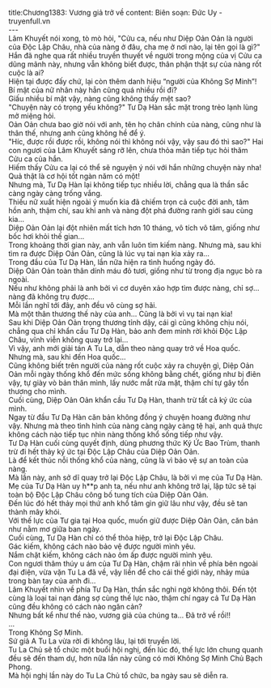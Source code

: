 title:Chương1383: Vương giả trở về
content:
Biên soạn: Đức Uy - truyenfull.vn<br>---<br>Lâm Khuyết nói xong, tò mò hỏi, "Cửu ca, nếu như Diệp Oản Oản là người của Độc Lập Châu, nhà của nàng ở đâu, cha mẹ ở nơi nào, lại tên gọi là gì?"<br>Hắn đã nghe qua rất nhiều truyền thuyết về người trong mộng của vị Cửu ca dũng mãnh này, nhưng vẫn không biết được, thân phận thật sự của nàng rốt cuộc là ai?<br>Hiện tại được đấy chứ, lại còn thêm danh hiệu “người của Không Sợ Minh”!<br>Bí mật của nữ nhân này hẳn cũng quá nhiều rồi đi?<br>Giấu nhiều bí mật vậy, nàng cũng không thấy mệt sao?<br>"Chuyện này có trọng yếu không?" Tư Dạ Hàn sắc mặt trong trẻo lạnh lùng mở miệng hỏi.<br>Oản Oản chưa bao giờ nói với anh, tên họ chân chính của nàng, cũng như là thân thế, nhưng anh cũng không hề để ý.<br>"Híc, được rồi được rồi, không nói thì không nói vậy, vậy sau đó thì sao?" Hai con ngươi của Lâm Khuyết sáng rỡ lên, chưa thỏa mãn tiếp tục hỏi thăm Cửu ca của hắn.<br>Hiếm thấy Cửu ca lại có thể sẽ nguyện ý nói với hắn những chuyện này nha! Quả thật là cơ hội tốt ngàn năm có một!<br>Nhưng mà, Tư Dạ Hàn lại không tiếp tục nhiều lời, chẳng qua là thần sắc càng ngày càng trống vắng.<br>Thiếu nữ xuất hiện ngoài ý muốn kia đã chiếm trọn cả cuộc đời anh, tâm hồn anh, thậm chí, sau khi anh và nàng đột phá đường ranh giới sau cùng kia…<br>Diệp Oản Oản lại đột nhiên mất tích hơn 10 tháng, vô tích vô tăm, giống như bốc hơi khỏi thế gian...<br>Trong khoảng thời gian này, anh vẫn luôn tìm kiếm nàng. Nhưng mà, sau khi tìm ra được Diệp Oản Oản, cũng là lúc vụ tai nạn kia xảy ra…<br>Trong đầu của Tư Dạ Hàn, lần nữa hiện ra tình huống ngày đó.<br>Diệp Oản Oản toàn thân dính máu đỏ tươi, giống như từ trong địa ngục bò ra ngoài.<br>Nếu như không phải là anh bởi vì cơ duyên xảo hợp tìm được nàng, chỉ sợ... nàng đã không trụ được…<br>Mỗi lần nghĩ tới đây, anh đều vô cùng sợ hãi.<br>Mà một thân thương thế này của anh... Cũng là bởi vì vụ tai nạn kia!<br>Sau khi Diệp Oản Oản trọng thương tỉnh dậy, cái gì cũng không chịu nói, chẳng qua chỉ khẩn cầu Tư Dạ Hàn, bảo anh đem mình rời khỏi Độc Lập Châu, vĩnh viễn không quay trở lại...<br>Vì vậy, anh mới giải tán A Tu La, dẫn theo nàng quay trở về Hoa quốc.<br>Nhưng mà, sau khi đến Hoa quốc…<br>Cũng không biết trên người của nàng rốt cuộc xảy ra chuyện gì, Diệp Oản Oản mỗi ngày thống khổ đến mức sống không bằng chết, giống như bị điên vậy, tự giày vò bản thân mình, lấy nước mắt rửa mặt, thậm chí tự gây tổn thương cho mình.<br>Cuối cùng, Diệp Oản Oản khẩn cầu Tư Dạ Hàn, thanh trừ tất cả ký ức của mình.<br>Ngay từ đầu Tư Dạ Hàn căn bản không đồng ý chuyện hoang đường như vậy. Nhưng mà theo tình hình của nàng càng ngày càng tệ hại, anh quả thực không cách nào tiếp tục nhìn nàng thống khổ sống tiếp như vậy.<br>Tư Dạ Hàn cuối cùng quyết định, dùng phương thức Ký Ức Bao Trùm, thanh trừ đi hết thảy ký ức tại Độc Lập Châu của Diệp Oản Oản.<br>Là để kết thúc nỗi thống khổ của nàng, cũng là vì bảo vệ sự an toàn của nàng.<br>Mà lần này, anh sở dĩ quay trở lại Độc Lập Châu, là bởi vì mẹ của Tư Dạ Hàn.<br>Mẹ của Tư Dạ Hàn uy h**p anh ta, nếu như anh không trở lại, lập tức sẽ tại toàn bộ Độc Lập Châu công bố tung tích của Diệp Oản Oản.<br>Đến lúc đó hết thảy mọi thứ anh khổ tâm gìn giữ lâu như vậy, đều sẽ tan thành mây khói.<br>Với thế lực của Tư gia tại Hoa quốc, muốn giữ được Diệp Oản Oản, căn bản như nằm mơ giữa ban ngày.<br>Cuối cùng, Tư Dạ Hàn chỉ có thể thỏa hiệp, trở lại Độc Lập Châu.<br>Gác kiếm, không cách nào bảo vệ được người mình yêu.<br>Nắm chặt kiếm, không cách nào ôm ấp được người mình yêu.<br>Con ngươi thâm thúy u ám của Tư Dạ Hàn, chậm rãi nhìn về phía bên ngoài đại điện, vừa vặn Tu La đã về, vậy liền để cho cái thế giới này, nhảy múa trong bàn tay của anh đi…<br>Lâm Khuyết nhìn về phía Tư Dạ Hàn, thần sắc nghi ngờ không thôi. Đến tột cùng là loại tai nạn đáng sợ cùng thế lực nào, thậm chí ngay cả Tư Dạ Hàn cũng đều không có cách nào ngăn cản?<br>Nhưng bất kể như thế nào, vương giả của chúng ta… Đã trở về rồi!!<br>...<br>Trong Không Sợ Minh.<br>Sứ giả A Tu La vừa rời đi không lâu, lại tới truyền lời.<br>Tu La Chủ sẽ tổ chức một buổi hội nghị, đến lúc đó, thế lực lớn chung quanh đều sẽ đến tham dự, hơn nữa lần này cũng có mời Không Sợ Minh Chủ Bạch Phong.<br>Mà hội nghị lần này do Tu La Chủ tổ chức, ba ngày sau sẽ diễn ra.